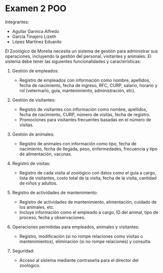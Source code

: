 # Examen 2 POO

Integrantes: 

- Aguilar Garnica Alfredo
- García Tinajero Lizeth
- López Martínez Eduardo

El Zoológico de Morelia necesita un sistema de gestión para administrar sus operaciones, incluyendo la gestión del personal, visitantes y animales. El sistema debe tener las siguientes funcionalidades y características:

1. Gestión de empleados:
   - Registro de empleados con información como nombre, apellidos, fecha de nacimiento, fecha de ingreso, RFC, CURP, salario, horario y rol (veterinario, guía, mantenimiento, administración, etc).

2. Gestión de visitantes:
   - Registro de visitantes con información como nombre, apellidos, fecha de nacimiento, CURP, número de visitas, fecha de registro.
   - Promociones para visitantes frecuentes basadas en el número de visitas.

3. Gestión de animales:
   - Registro de animales con información como tipo, fecha de nacimiento, fecha de llegada, peso, enfermedades, frecuencia y tipo de alimentación, vacunas.

4. Registro de visitas:
   - Registro de cada visita al zoológico con datos como el guía a cargo, lista de visitantes, costo total de la visita, fecha de la visita, cantidad de niños y adultos.

5. Registro de actividades de mantenimiento:
   - Registro de actividades de mantenimiento, alimentación, cuidado de los animales, etc.
   - Incluye información como el empleado a cargo, ID del animal, tipo de proceso, fecha y observaciones.

6. Operaciones permitidas para empleados, animales y visitantes:
   - Registro, modificación (si no rompe relaciones como visitas o mantenimientos), eliminación (si no rompe relaciones) y consulta.

7. Seguridad:
   - Acceso al sistema mediante contraseña para el director del zoológico.
